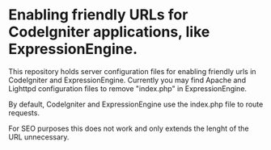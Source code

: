 Enabling friendly URLs for CodeIgniter applications, like ExpressionEngine.
=======

This repository holds server configuration files for enabling friendly urls in CodeIgniter and ExpressionEngine.
Currently you may find Apache and Lighttpd configuration files to remove "index.php" in ExpressionEngine.

By default, CodeIgniter and ExpressionEngine use the index.php file to route requests.

For SEO purposes this does not work and only extends the lenght of the URL unnecessary.
